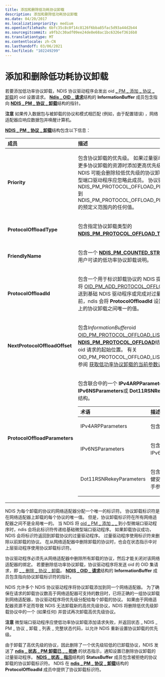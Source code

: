 ```yaml
---
title: 添加和删除低功耗协议卸载
description: 添加和删除低功耗协议卸载
ms.date: 04/20/2017
ms.localizationpriority: medium
ms.openlocfilehash: 6bfc35c8c0f14c8126f6bba85fac5d93a44d2b44
ms.sourcegitcommit: a9fb2c30adf09ee24de8e68ac1bc6326ef3616b8
ms.translationtype: MT
ms.contentlocale: zh-CN
ms.lasthandoff: 03/06/2021
ms.locfileid: "102249299"
---
```

# <a name="adding-and-deleting-low-power-protocol-offloads"></a>添加和删除低功耗协议卸载





若要添加低功率协议卸载，NDIS 协议驱动程序会发出 oid [ \_ PM \_ 添加 \_ 协议 \_ 卸载](./oid-pm-add-protocol-offload.md)的 oid 设置请求。 [**Ndis \_ OID \_ 请求**](/windows-hardware/drivers/ddi/oidrequest/ns-oidrequest-ndis_oid_request)结构的 **InformationBuffer** 成员包含指向 [**NDIS \_ PM \_ 协议 \_ 卸载**](/windows-hardware/drivers/ddi/ntddndis/ns-ntddndis-_ndis_pm_protocol_offload)结构的指针。

**注意**  如果传入数据包与被卸载的协议和模式相匹配 (例如，由于配置错误) ，网络适配器应响应数据包并唤醒计算机。

 

[**NDIS \_ PM \_ 协议 \_ 卸载**](/windows-hardware/drivers/ddi/ntddndis/ne-ntddndis-_ndis_pm_protocol_offload_type)结构包含以下信息：

<table>
<colgroup>
<col width="50%" />
<col width="50%" />
</colgroup>
<thead>
<tr class="header">
<th align="left">成员</th>
<th align="left">描述</th>
</tr>
</thead>
<tbody>
<tr class="odd">
<td align="left"><p><strong>Priority</strong></p></td>
<td align="left"><p>包含协议卸载的优先级。 如果过量驱动程序在没有可用于更多协议卸载的资源时添加更高优先级的协议卸载，NDIS 可能会删除较低优先级的协议卸载以释放资源。 微型端口驱动程序应忽略此成员。 协议驱动程序可提供从 NDIS_PM_PROTOCOL_OFFLOAD_PRIORITY_LOWEST 到 NDIS_PM_PROTOCOL_OFFLOAD_PRIORITY_HIGHEST 的预定义范围内的任何值。</p></td>
</tr>
<tr class="even">
<td align="left"><p><strong>ProtocolOffloadType</strong></p></td>
<td align="left"><p>包含指定协议卸载类型的 <a href="/windows-hardware/drivers/ddi/ntddndis/ne-ntddndis-_ndis_pm_protocol_offload_type" data-raw-source="[&lt;strong&gt;NDIS_PM_PROTOCOL_OFFLOAD_TYPE&lt;/strong&gt;](/windows-hardware/drivers/ddi/ntddndis/ne-ntddndis-_ndis_pm_protocol_offload_type)"><strong>NDIS_PM_PROTOCOL_OFFLOAD_TYPE</strong></a> 值。</p></td>
</tr>
<tr class="odd">
<td align="left"><p><strong>FriendlyName</strong></p></td>
<td align="left"><p>包含一个 <a href="/windows-hardware/drivers/ddi/ntddndis/ns-ntddndis-_ndis_pm_counted_string" data-raw-source="[&lt;strong&gt;NDIS_PM_COUNTED_STRING&lt;/strong&gt;](/windows-hardware/drivers/ddi/ntddndis/ns-ntddndis-_ndis_pm_counted_string)"><strong>NDIS_PM_COUNTED_STRING</strong></a> 结构，它包含用户可读的低功率协议卸载说明。</p></td>
</tr>
<tr class="even">
<td align="left"><p><strong>ProtocolOffloadId</strong></p></td>
<td align="left"><p>包含一个用于标识卸载协议的 NDIS 提供的值。 在 NDIS 将 <a href="/windows-hardware/drivers/network/oid-pm-add-protocol-offload" data-raw-source="[OID_PM_ADD_PROTOCOL_OFFLOAD](./oid-pm-add-protocol-offload.md)">OID_PM_ADD_PROTOCOL_OFFLOAD</a> 的 OID 请求发送到基础 NDIS 驱动程序或完成对过量驱动程序的请求之前，ndis 会将 <strong>ProtocolOffloadId</strong> 设置为在网络适配器上的协议卸载之间唯一的值。</p></td>
</tr>
<tr class="odd">
<td align="left"><p><strong>NextProtocolOffloadOffset</strong></p></td>
<td align="left"><p>包含<em>InformationBuffer</em>oid <a href="/windows-hardware/drivers/network/oid-pm-protocol-offload-list" data-raw-source="[OID_PM_PROTOCOL_OFFLOAD_LIST](./oid-pm-protocol-offload-list.md)">OID_PM_PROTOCOL_OFFLOAD_LIST</a>列表中的下一个<a href="/windows-hardware/drivers/ddi/ntddndis/ns-ntddndis-_ndis_pm_protocol_offload" data-raw-source="[&lt;strong&gt;NDIS_PM_PROTOCOL_OFFLOAD&lt;/strong&gt;](/windows-hardware/drivers/ddi/ntddndis/ns-ntddndis-_ndis_pm_protocol_offload)"><strong>NDIS_PM_PROTOCOL_OFFLOAD</strong></a>结构的偏移量，即 oid 请求的起始位置。 有关 OID_PM_PROTOCOL_OFFLOAD_LIST 的详细信息，请参阅 <a href="obtaining-the-current-parameter-settings-of-low-power-protocol-offload.md" data-raw-source="[Obtaining the Current Parameter Settings of Low Power Protocol Offloads](obtaining-the-current-parameter-settings-of-low-power-protocol-offload.md)">获取低功率协议卸载的当前参数设置</a>。</p></td>
</tr>
<tr class="even">
<td align="left"><p><strong>ProtocolOffloadParameters</strong></p></td>
<td align="left"><p>包含联合中的一个 <strong>IPv4ARPParameters</strong>、 <strong>IPv6NSParameters</strong>或 <strong>Dot11RSNRekeyParameters</strong> 结构。</p>
<p></p>
<table>
<colgroup>
<col width="50%" />
<col width="50%" />
</colgroup>
<thead>
<tr class="header">
<th align="left">术语</th>
<th align="left">描述</th>
</tr>
</thead>
<tbody>
<tr class="odd">
<td align="left"><p>IPv4ARPParameters</p></td>
<td align="left"><p>包含 IPv4 ARP 参数。</p></td>
</tr>
<tr class="even">
<td align="left"><p>IPv6NSParameters</p></td>
<td align="left"><p>包含 (NS) 参数的 IPv6 邻居请求。</p></td>
</tr>
<tr class="odd">
<td align="left"><p>Dot11RSNRekeyParameters</p></td>
<td align="left"><p>包含 IEEE 802.11 稳健安全网络 (RSN) 握手参数</p></td>
</tr>
</tbody>
</table>
<p> </p></td>
</tr>
</tbody>
</table>

 

NDIS 为每个卸载的协议的网络适配器分配一个唯一的标识符。 协议卸载标识符是在网络适配器上卸载的每个协议的唯一值。 但是，协议卸载标识符在所有网络适配器之间不是全局唯一的。 当 NDIS 将 [oid \_ PM \_ 添加 \_ \_ ](./oid-pm-add-protocol-offload.md) 到小型微端口驱动程序时，ndis 会将此标识符传递给基础微型端口驱动程序。 如果卸载协议成功，NDIS 会将标识符返回到卸载协议的过量驱动程序。 过量驱动程序使用标识符来删除以前卸载的协议。 在从网络适配器中删除卸载的协议时，也会在状态指示中对上层驱动程序使用协议卸载标识符。

协议驱动程序必须先从网络适配器中删除所有卸载的协议，然后才能关闭对该网络适配器的绑定。 若要删除低功率协议卸载，协议驱动程序将发送 oid 的 OID 集请求，即 [ \_ \_ 删除 \_ 协议 \_ 卸载](./oid-pm-remove-protocol-offload.md)。 [**NDIS \_ OID \_ 请求**](/windows-hardware/drivers/ddi/oidrequest/ns-oidrequest-ndis_oid_request)结构的 **InformationBuffer** 成员包含指向协议卸载标识符的指针。

NDIS 允许多个 NDIS 协议驱动程序将协议卸载添加到同一个网络适配器。 为了确保在请求的卸载协议数高于网络适配器可支持的数目时，已将正确的一组协议卸载到网络适配器，协议驱动程序将优先级分配给每个卸载的协议。 如果由于网络适配器资源不足而导致 NDIS 无法卸载新的高优先级协议，NDIS 将删除低优先级卸载协议中的一个 (如果任何) 并尝试再次卸载高优先级协议。

**注意**  微型端口驱动程序应使低功率协议卸载添加请求失败，并返回状态 \_ NDIS \_ PM \_ 协议 \_ 卸载 \_ 列表 \_ 完整状态代码，以允许 NDIS 重新设置协议卸载的优先级。

 

由于卸载了高优先级的协议，因此删除了一个优先级较低的已卸载协议，NDIS 发送了 [**ndis \_ 状态 \_ PM 卸载已 \_ \_ 拒绝**](./ndis-status-pm-offload-rejected.md) 的状态指示，通知设置已删除协议卸载的过量驱动程序。 [**NDIS \_ 状态 \_ 指示**](/windows-hardware/drivers/ddi/ndis/ns-ndis-_ndis_status_indication)结构的 **StatusBuffer** 成员包含被拒绝的协议卸载的协议卸载标识符。 NDIS 在 [**ndis \_ PM \_ 协议 \_ 卸载**](/windows-hardware/drivers/ddi/ntddndis/ns-ntddndis-_ndis_pm_protocol_offload)结构的 **ProtocolOffloadId** 成员中提供了协议卸载标识符。

